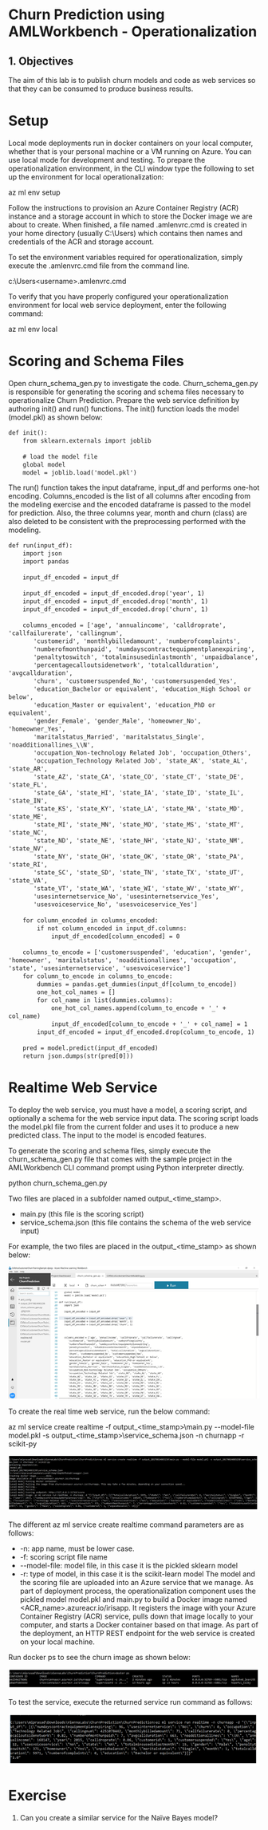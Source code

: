 # Churn Prediction using AMLWorkbench - Operationalization
## 1. Objectives
The aim of this lab is to publish churn models and code as web services so that they can be consumed to produce business results.
# Setup
Local mode deployments run in docker containers on your local computer, whether that is your personal machine or a VM running on Azure. You can use local mode for development and testing.
To prepare the operationalization environment, in the CLI window type the following to set up the environment for local operationalization:

az ml env setup

Follow the instructions to provision an Azure Container Registry (ACR) instance and a storage account in which to store the Docker image we are about to create. When finished, a file named .amlenvrc.cmd is created in your home directory (usually C:\Users<username>) which contains then names and credentials of the ACR and storage account.

To set the environment variables required for operationalization, simply execute the .amlenvrc.cmd file from the command line.

c:\Users\<username>\.amlenvrc.cmd

To verify that you have properly configured your operationalization environment for local web service deployment, enter the following command:

az ml env local
# Scoring and Schema Files
Open churn_schema_gen.py to investigate the code. Churn_schema_gen.py is responsible for generating the scoring and schema files necessary to operationalize Churn Prediction. Prepare the web service definition by authoring init() and run() functions.
The init() function loads the model (model.pkl) as shown below:
```
def init():
    from sklearn.externals import joblib

    # load the model file
    global model
    model = joblib.load('model.pkl')
```
The run() function takes the input dataframe, input_df and performs one-hot encoding. Columns_encoded is the list of all columns after encoding from the modeling exercise and the encoded dataframe is passed to the model for prediction. Also, the three columns year, month and churn (class) are also deleted to be consistent with the preprocessing performed with the modeling.
```
def run(input_df):
    import json
    import pandas

    input_df_encoded = input_df

    input_df_encoded = input_df_encoded.drop('year', 1)
    input_df_encoded = input_df_encoded.drop('month', 1)
    input_df_encoded = input_df_encoded.drop('churn', 1)
    
    columns_encoded = ['age', 'annualincome', 'calldroprate', 'callfailurerate', 'callingnum',
       'customerid', 'monthlybilledamount', 'numberofcomplaints',
       'numberofmonthunpaid', 'numdayscontractequipmentplanexpiring',
       'penaltytoswitch', 'totalminsusedinlastmonth', 'unpaidbalance',
       'percentagecalloutsidenetwork', 'totalcallduration', 'avgcallduration',
       'churn', 'customersuspended_No', 'customersuspended_Yes',
       'education_Bachelor or equivalent', 'education_High School or below',
       'education_Master or equivalent', 'education_PhD or equivalent',
       'gender_Female', 'gender_Male', 'homeowner_No', 'homeowner_Yes',
       'maritalstatus_Married', 'maritalstatus_Single', 'noadditionallines_\\N',
       'occupation_Non-technology Related Job', 'occupation_Others',
       'occupation_Technology Related Job', 'state_AK', 'state_AL', 'state_AR',
       'state_AZ', 'state_CA', 'state_CO', 'state_CT', 'state_DE', 'state_FL',
       'state_GA', 'state_HI', 'state_IA', 'state_ID', 'state_IL', 'state_IN',
       'state_KS', 'state_KY', 'state_LA', 'state_MA', 'state_MD', 'state_ME',
       'state_MI', 'state_MN', 'state_MO', 'state_MS', 'state_MT', 'state_NC',
       'state_ND', 'state_NE', 'state_NH', 'state_NJ', 'state_NM', 'state_NV',
       'state_NY', 'state_OH', 'state_OK', 'state_OR', 'state_PA', 'state_RI',
       'state_SC', 'state_SD', 'state_TN', 'state_TX', 'state_UT', 'state_VA',
       'state_VT', 'state_WA', 'state_WI', 'state_WV', 'state_WY',
       'usesinternetservice_No', 'usesinternetservice_Yes',
       'usesvoiceservice_No', 'usesvoiceservice_Yes']
    
    for column_encoded in columns_encoded:
        if not column_encoded in input_df.columns:
            input_df_encoded[column_encoded] = 0

    columns_to_encode = ['customersuspended', 'education', 'gender', 'homeowner', 'maritalstatus', 'noadditionallines', 'occupation', 'state', 'usesinternetservice', 'usesvoiceservice']
    for column_to_encode in columns_to_encode:
        dummies = pandas.get_dummies(input_df[column_to_encode])
        one_hot_col_names = []
        for col_name in list(dummies.columns):
            one_hot_col_names.append(column_to_encode + '_' + col_name)
            input_df_encoded[column_to_encode + '_' + col_name] = 1
        input_df_encoded = input_df_encoded.drop(column_to_encode, 1)
    
    pred = model.predict(input_df_encoded)
    return json.dumps(str(pred[0]))
```
# Realtime Web Service
To deploy the web service, you must have a model, a scoring script, and optionally a schema for the web service input data. The scoring script loads the model.pkl file from the current folder and uses it to produce a new predicted class. The input to the model is encoded features.

To generate the scoring and schema files, simply execute the churn_schema_gen.py file that comes with the sample project in the AMLWorkbench CLI command prompt using Python interpreter directly.

python churn_schema_gen.py

Two files are placed in a subfolder named output_<time_stamp>.
* main.py (this file is the scoring script)
* service_schema.json (this file contains the schema of the web service input)

For example, the two files are placed in the output_<time_stamp> as shown below:

![Azureworkbench](https://github.com/SRIVIDYAMEDURI/Deep-Learning/blob/master/images/Azureworkbench.png)

To create the real time web service, run the below command:

az ml service create realtime -f output_<time_stamp>\main.py --model-file model.pkl -s output_<time_stamp>\service_schema.json -n churnapp -r scikit-py

![AzureML_Service](https://github.com/SRIVIDYAMEDURI/Deep-Learning/blob/master/images/AzureML_Service.png)

The different az ml service create realtime command parameters are as follows:
* -n: app name, must be lower case.
* -f: scoring script file name
* --model-file: model file, in this case it is the pickled sklearn model
* -r: type of model, in this case it is the scikit-learn model
The model and the scoring file are uploaded into an Azure service that we manage. As part of deployment process, the operationalization component uses the pickled model model.pkl and main.py to build a Docker image named <ACR_name>.azureacr.io/irisapp. It registers the image with your Azure Container Registry (ACR) service, pulls down that image locally to your computer, and starts a Docker container based on that image. As part of the deployment, an HTTP REST endpoint for the web service is created on your local machine.

Run docker ps to see the churn image as shown below:

![RunDocker](https://github.com/SRIVIDYAMEDURI/Deep-Learning/blob/master/images/RunDocker.png)

To test the service, execute the returned service run command as follows:

![TestService](https://github.com/SRIVIDYAMEDURI/Deep-Learning/blob/master/images/TestService.png)

# Exercise

1.	Can you create a similar service for the Naïve Bayes model?
